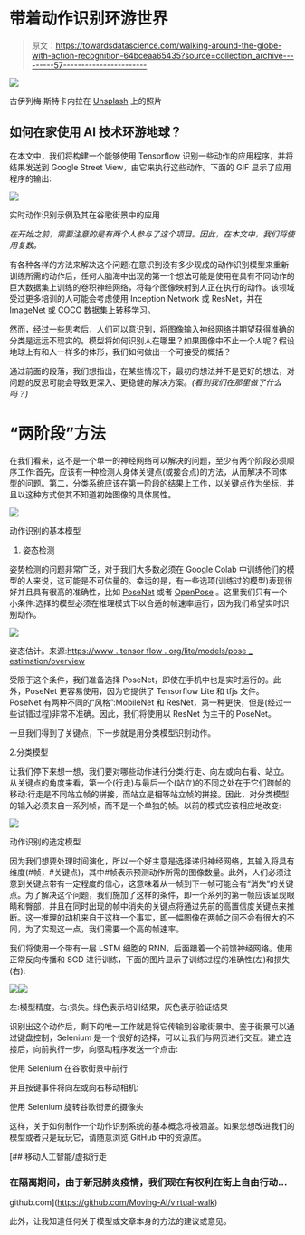 # 带着动作识别环游世界

> 原文：<https://towardsdatascience.com/walking-around-the-globe-with-action-recognition-64bceaa65435?source=collection_archive---------57----------------------->

![](img/fa137d5bd8fc942cdcdf708effb96e3d.png)

古伊列梅·斯特卡内拉在 [Unsplash](https://unsplash.com?utm_source=medium&utm_medium=referral) 上的照片

## 如何在家使用 AI 技术环游地球？

在本文中，我们将构建一个能够使用 Tensorflow 识别一些动作的应用程序，并将结果发送到 Google Street View，由它来执行这些动作。下面的 GIF 显示了应用程序的输出:

![](img/13cc80e94a4c0c1726b6dc6451bde441.png)

实时动作识别示例及其在谷歌街景中的应用

*在开始之前，需要注意的是有两个人参与了这个项目。因此，在本文中，我们将使用复数。*

有各种各样的方法来解决这个问题:在意识到没有多少现成的动作识别模型来重新训练所需的动作后，任何人脑海中出现的第一个想法可能是使用在具有不同动作的巨大数据集上训练的卷积神经网络，将每个图像映射到人正在执行的动作。该领域受过更多培训的人可能会考虑使用 Inception Network 或 ResNet，并在 ImageNet 或 COCO 数据集上转移学习。

然而，经过一些思考后，人们可以意识到，将图像输入神经网络并期望获得准确的分类是远远不现实的。模型将如何识别人在哪里？如果图像中不止一个人呢？假设地球上有和人一样多的体形，我们如何做出一个可接受的概括？

通过前面的段落，我们想指出，在某些情况下，最初的想法并不是更好的想法，对问题的反思可能会导致更深入、更稳健的解决方案。*(看到我们在那里做了什么吗？)*

# “两阶段”方法

在我们看来，这不是一个单一的神经网络可以解决的问题，至少有两个阶段必须顺序工作:首先，应该有一种检测人身体关键点(或接合点)的方法，从而解决不同体型的问题。第二，分类系统应该在第一阶段的结果上工作，以关键点作为坐标，并且以这种方式使其不知道初始图像的具体属性。

![](img/2a3209b1416e682471aaa5141759a12a.png)

动作识别的基本模型

1.  姿态检测

姿势检测的问题非常广泛，对于我们大多数必须在 Google Colab 中训练他们的模型的人来说，这可能是不可估量的。幸运的是，有一些选项(训练过的模型)表现很好并且具有很高的准确性，比如 [PoseNet](https://github.com/tensorflow/tfjs-models/tree/master/posenet) 或者 [OpenPose](https://github.com/CMU-Perceptual-Computing-Lab/openpose) 。这里我们只有一个小条件:选择的模型必须在推理模式下以合适的帧速率运行，因为我们希望实时识别动作。

![](img/7fc3ebb80c2ad057871fe7f5947ca18a.png)

姿态估计。来源:[https://www . tensor flow . org/lite/models/pose _ estimation/overview](https://www.tensorflow.org/lite/models/pose_estimation/overview)

受限于这个条件，我们准备选择 PoseNet，即使在手机中也是实时运行的。此外，PoseNet 更容易使用，因为它提供了 Tensorflow Lite 和 tfjs 文件。PoseNet 有两种不同的“风格”:MobileNet 和 ResNet，第一种更快，但是(经过一些试错过程)非常不准确。因此，我们将使用以 ResNet 为主干的 PoseNet。

一旦我们得到了关键点，下一步就是用分类模型识别动作。

2.分类模型

让我们停下来想一想，我们要对哪些动作进行分类:行走、向左或向右看、站立。从关键点的角度来看，第一个(行走)与最后一个(站立)的不同之处在于它们跨帧的移动:行走是不同站立帧的拼接，而站立是相等站立帧的拼接。因此，对分类模型的输入必须来自一系列帧，而不是一个单独的帧。以前的模式应该相应地改变:

![](img/6d097b05d03d44e56434a622b2acb490.png)

动作识别的选定模型

因为我们想要处理时间演化，所以一个好主意是选择递归神经网络，其输入将具有维度(#帧，#关键点)，其中#帧表示预测动作所需的图像数量。此外，人们必须注意到关键点带有一定程度的信心，这意味着从一帧到下一帧可能会有“消失”的关键点。为了解决这个问题，我们施加了这样的条件，即一个系列的第一帧应该呈现眼睛和臀部，并且在同时出现的帧中消失的关键点将通过先前的高置信度关键点来推断。这一推理的动机来自于这样一个事实，即一幅图像在两帧之间不会有很大的不同，为了实现这一点，我们需要一个高的帧速率。

我们将使用一个带有一层 LSTM 细胞的 RNN，后面跟着一个前馈神经网络。使用正常反向传播和 SGD 进行训练，下面的图片显示了训练过程的准确性(左)和损失(右):

![](img/e96b4aa5272fc3b8c3d9c6275fbb87d1.png)![](img/d679af70587406f6799308cfffac6efc.png)

左:模型精度。右:损失。绿色表示培训结果，灰色表示验证结果

识别出这个动作后，剩下的唯一工作就是将它传输到谷歌街景中。鉴于街景可以通过键盘控制，Selenium 是一个很好的选择，可以让我们与网页进行交互。建立连接后，向前执行一步，向驱动程序发送一个点击:

使用 Selenium 在谷歌街景中前行

并且按键事件将向左或向右移动相机:

使用 Selenium 旋转谷歌街景的摄像头

这样，关于如何制作一个动作识别系统的基本概念将被涵盖。如果您想改进我们的模型或者只是玩玩它，请随意浏览 GitHub 中的资源库。

[](https://github.com/Moving-AI/virtual-walk) [## 移动人工智能/虚拟行走

### 在隔离期间，由于新冠肺炎疫情，我们现在有权利在街上自由行动…

github.com](https://github.com/Moving-AI/virtual-walk) 

此外，让我知道任何关于模型或文章本身的方法的建议或意见。